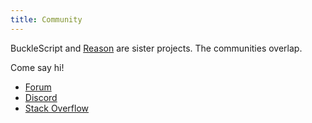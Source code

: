 ```yaml
---
title: Community
---
```


BuckleScript and [Reason](https://reasonml.github.io/) are sister projects. The communities overlap.

Come say hi!

- [Forum](https://reasonml.chat)
- [Discord](https://discord.gg/reasonml)
- [Stack Overflow](http://stackoverflow.com/questions/tagged/bucklescript)

